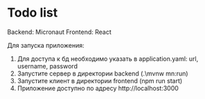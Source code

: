 # Todo list 
Backend: Micronaut
Frontend: React

Для запуска приложения:<br>
1. Для доступа к бд необходимо указать в application.yaml: url, username, password 
2. Запустите сервер в директории backend (.\mvnw mn:run)
3. Запустите клиент в директории frontend (npm run start)
4. Приложение доступно по адресу http://localhost:3000
